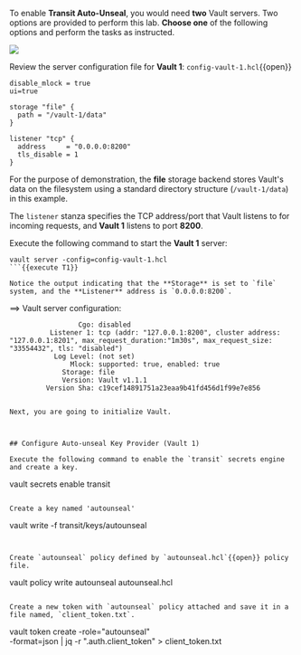 To enable **Transit Auto-Unseal**, you would need **two** Vault servers. Two options are provided to perform this lab. **Choose one** of the following options and perform the tasks as instructed.

<img src="https://s3-us-west-1.amazonaws.com/education-yh/screenshots/3-autounseal-2.png">


Review the server configuration file for **Vault 1**: `config-vault-1.hcl`{{open}}

```
disable_mlock = true
ui=true

storage "file" {
  path = "/vault-1/data"
}

listener "tcp" {
  address     = "0.0.0.0:8200"
  tls_disable = 1
}
```

For the purpose of demonstration, the **file** storage backend stores Vault's data on the filesystem using a standard directory structure (`/vault-1/data`) in this example.

The `listener` stanza specifies the TCP address/port that Vault listens to for incoming requests, and **Vault 1** listens to port **8200**.

Execute the following command to start the **Vault 1** server:

```
vault server -config=config-vault-1.hcl
```{{execute T1}}

Notice the output indicating that the **Storage** is set to `file` system, and the **Listener** address is `0.0.0.0:8200`.

```
==> Vault server configuration:

                     Cgo: disabled
              Listener 1: tcp (addr: "127.0.0.1:8200", cluster address: "127.0.0.1:8201", max_request_duration:"1m30s", max_request_size: "33554432", tls: "disabled")
               Log Level: (not set)
                   Mlock: supported: true, enabled: true
                 Storage: file
                 Version: Vault v1.1.1
             Version Sha: c19cef14891751a23eaa9b41fd456d1f99e7e856
```

Next, you are going to initialize Vault.



## Configure Auto-unseal Key Provider (Vault 1)

Execute the following command to enable the `transit` secrets engine and create a key.

```
vault secrets enable transit
```{{execute T1}}

Create a key named 'autounseal'

```
vault write -f transit/keys/autounseal
```{{execute T1}}


Create `autounseal` policy defined by `autounseal.hcl`{{open}} policy file.

```
vault policy write autounseal autounseal.hcl
```{{execute T1}}

Create a new token with `autounseal` policy attached and save it in a file named, `client_token.txt`.

```
vault token create -role="autounseal" \
      -format=json | jq -r ".auth.client_token" > client_token.txt
```{{execute T1}}
